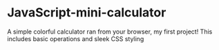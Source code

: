 # JavaScript-mini-calculator
A simple colorful calculator ran from your browser, my first project! This includes basic operations and sleek CSS styling
